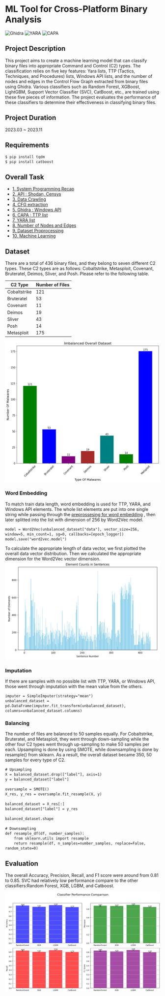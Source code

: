 # ML Tool for Cross-Platform Binary Analysis
![Ghidra](https://img.shields.io/badge/Ghidra-WinAPI-blue)
![YARA](https://img.shields.io/badge/YARA%20Rule-green)
![CAPA](https://img.shields.io/badge/TTP-CAPA-purple)

## Project Description
This project aims to create a machine learning model that can classify binary files into appropriate Command and Control (C2) types. The classification relies on five key features: Yara lists, TTP (Tactics, Techniques, and Procedures) lists, Windows API lists, and the number of nodes and edges in the Control Flow Graph extracted from binary files using Ghidra. Various classifiers such as Random Forest, XGBoost, LightGBM, Support Vector Classifier (SVC), CatBoost, etc., are trained using these five pieces of information. The project evaluates the performance of these classifiers to determine their effectiveness in classifying binary files.

## Project Duration
2023.03 ~ 2023.11

## Requirements
```
$ pip install tqdm
$ pip install catboost
```

## Overall Task
- [1. System Programming Recap](https://github.com/c-jinwoo/skku_grad_proj/tree/master/1.%20System%20Programming%20Recap)
- [2. API : Shodan, Censys](https://github.com/c-jinwoo/skku_grad_proj/tree/master/2.%20API)
- [3. Data Crawling](https://github.com/c-jinwoo/skku_grad_proj/tree/master/3.%20Dataset%20Crawling)
- [4. CFG extraction](https://github.com/c-jinwoo/skku_grad_proj/tree/master/4.%20CFG)
- [5. Ghidra : Windows API](https://github.com/c-jinwoo/skku_grad_proj/tree/master/5.%20Windows%20API)
- [6. CAPA : TTP list](https://github.com/c-jinwoo/skku_grad_proj/tree/master/6.%20TTP)
- [7. YARA list](https://github.com/c-jinwoo/skku_grad_proj/tree/master/7.%20YARA)
- [8. Number of Nodes and Edges](https://github.com/c-jinwoo/skku_grad_proj/tree/master/8.%20Dataset%20Organizing)
- [9. Dataset Proprocessing](https://github.com/c-jinwoo/skku_grad_proj/tree/master/9.%20Word%20Embedding)
- [10. Machine Learning](https://github.com/c-jinwoo/skku_grad_proj/blob/master/c2_ml_final.ipynb)

## Dataset
There are a total of 436 binary files, and they belong to seven different C2 types. These C2 types are as follows: Cobaltstrike, Metasploit, Covenant, Bruteratel, Deimos, Sliver, and Posh. Please refer to the following table.

| C2 Type       | Number of Files |
|---------------|-----------------|
| Cobaltstrike  | 121             |
| Bruteratel    | 53              |
| Covenant      | 11              |
| Deimos        | 19              |
| Sliver        | 43              |
| Posh          | 14              |
| Metasploit    | 175             |

![Data Distribution](./data_distribution.png)

### Word Embedding

To match train data length, word embedding is used for TTP, YARA, and Windows API elements. The whole list elements are put into one single string while passing through the [preprossesing for word embedding](https://github.com/c-jinwoo/skku_grad_proj/tree/master/9.%20Word%20Embedding) , then later splitted into the list with dimension of 256 by Word2Vec model.
```
model = Word2Vec(unbalanced_dataset["data"], vector_size=256, window=5, min_count=1, sg=0, callbacks=[epoch_logger])
model.save("word2vec.model")
```
To calculate the appropriate length of data vector, we first plotted the overall data vector distribution. Then we calculated the appropriate dimension for the Word2Vec vector dimension.
![Dimension](./dimension.png)

### Imputation

If there are samples with no possible list with TTP, YARA, or Windows API, those went through imputation with the mean value from the others.

```
imputer = SimpleImputer(strategy="mean")
unbalanced_dataset = pd.DataFrame(imputer.fit_transform(unbalanced_dataset), columns=unbalanced_dataset.columns)
```

### Balancing

The number of files are balanced to 50 samples equally. For Cobaltstrike, Bruteratel, and Metasploit, they went through down-sampling while the other four C2 types went through up-sampling to make 50 samples per each. Upsampling is done by using SMOTE, while downsampling is done by resample() from sklearn. As a result, the overall dataset became 350, 50 samples for every type of C2.

```
# Upsampling
X = balanced_dataset.drop(["label"], axis=1)
y = balanced_dataset["label"]

oversample = SMOTE()
X_res, y_res = oversample.fit_resample(X, y)

balanced_dataset = X_res[:]
balanced_dataset["label"] = y_res

balanced_dataset.shape

# Downsampling
def resample_df(df, number_samples):
    from sklearn.utils import resample
    return resample(df, n_samples=number_samples, replace=False, random_state=0)
```

## Evaluation
The overall Accuracy, Precision, Recall, and F1 score were around from 0.81 to 0.85. SVC had relatively low performance compare to the other classifiers:Random Forest, XGB, LGBM, and Catboost.

![evaluation](./evaluation.png)
